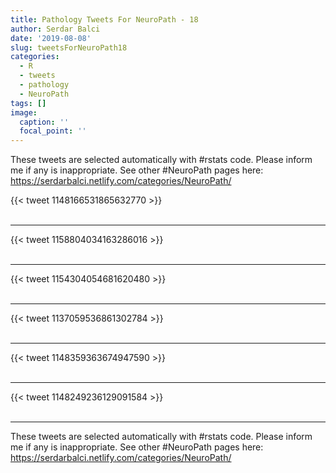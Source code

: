 ```yaml
---
title: Pathology Tweets For NeuroPath - 18
author: Serdar Balci
date: '2019-08-08'
slug: tweetsForNeuroPath18
categories:
  - R
  - tweets
  - pathology
  - NeuroPath
tags: []
image:
  caption: ''
  focal_point: ''
---
```



These tweets are selected automatically with #rstats code. Please inform me if any is inappropriate.
See other #NeuroPath pages here: https://serdarbalci.netlify.com/categories/NeuroPath/

{{< tweet 1148166531865632770 >}}
<br>
<br>
<hr>
{{< tweet 1158804034163286016 >}}
<br>
<br>
<hr>
{{< tweet 1154304054681620480 >}}
<br>
<br>
<hr>
{{< tweet 1137059536861302784 >}}
<br>
<br>
<hr>
{{< tweet 1148359363674947590 >}}
<br>
<br>
<hr>
{{< tweet 1148249236129091584 >}}
<br>
<br>
<hr>


These tweets are selected automatically with #rstats code. Please inform me if any is inappropriate.
See other #NeuroPath pages here: https://serdarbalci.netlify.com/categories/NeuroPath/
